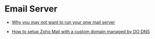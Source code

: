 # Email Server

- [Why you may not want to run your onw mail server](https://www.digitalocean.com/community/tutorials/why-you-may-not-want-to-run-your-own-mail-server)

- [How to setup Zoho Mail with a custom domain managed by DO DNS](https://www.digitalocean.com/community/tutorials/how-to-set-up-zoho-mail-with-a-custom-domain-managed-by-digitalocean-dns)
